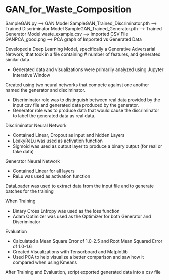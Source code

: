 # GAN_for_Waste_Composition

SampleGAN.py --> GAN Model
SampleGAN_Trained_Discriminator.pth --> Trained Discriminator Model
SampleGAN_Trained_Generator.pth --> Trained Generator Model
waste_example.csv --> Imported CSV File
GANPCA_good.png --> PCA graph of Imported vs Generated Data


Developed a Deep Learning Model, specifically a Generative Adversarial Network, that took in a file containing # number of features, and generated similar data.
- Generated data and visualizations were primarily analyzed using Jupyter Interative Window

Created using two neural networks that compete against one another named the generator and disciminator.
- Discriminator role was to distinguish between real data provided by the input csv file and generated data produced by the generator.
- Generator role was to produce data that would cause the discriminator to label the generated data as real data.

Discriminator Neural Network
- Contained Linear, Dropout as input and hidden Layers
- LeakyReLu was used as activation function
- Sigmoid was used as output layer to produce a binary output (for real or fake data) 

Generator Neural Network
- Contained Linear for all layers
- ReLu was used as activation function


DataLoader was used to extract data from the input file and to generate batches for the training


When Training
- Binary Cross Entropy was used as the loss function
- Adam Optimizer was used as the Optimizer for both Generator and Discriminator


Evaluation
- Calculated a Mean Square Error of 1.0-2.5 and Root Mean Squared Error of 1.0-1.6
- Created Visualizations with Tensorboard and Matplotlib
- Used PCA to help visualize a better comparison and saw how it compared when using Kmeans

After Training and Evaluation, script exported generated data into a csv file
